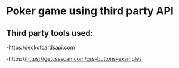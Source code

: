 # Poker game using third party API

## Third party tools used:

-https:/deckofcardsapi.com

-https://https://getcssscan.com/css-buttons-examples

